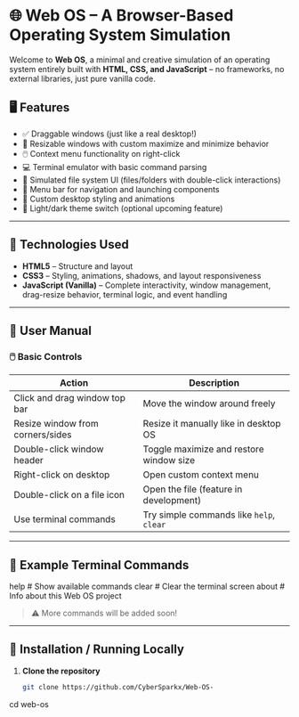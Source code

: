 # 🌐 Web OS – A Browser-Based Operating System Simulation

Welcome to **Web OS**, a minimal and creative simulation of an operating system entirely built with **HTML, CSS, and JavaScript** – no frameworks, no external libraries, just pure vanilla code.

## 🖥️ Features

- ✅ Draggable windows (just like a real desktop!)
- 🔄 Resizable windows with custom maximize and minimize behavior
- 🖱️ Context menu functionality on right-click
- 💻 Terminal emulator with basic command parsing
- 📁 Simulated file system UI (files/folders with double-click interactions)
- 🧭 Menu bar for navigation and launching components
- 🎨 Custom desktop styling and animations
- 🌙 Light/dark theme switch (optional upcoming feature)

---

## 🚀 Technologies Used

- **HTML5** – Structure and layout  
- **CSS3** – Styling, animations, shadows, and layout responsiveness  
- **JavaScript (Vanilla)** – Complete interactivity, window management, drag-resize behavior, terminal logic, and event handling

---

## 📖 User Manual

### 🖱️ Basic Controls

| Action                            | Description                                  |
|----------------------------------|----------------------------------------------|
| Click and drag window top bar    | Move the window around freely                |
| Resize window from corners/sides | Resize it manually like in desktop OS        |
| Double-click window header       | Toggle maximize and restore window size      |
| Right-click on desktop           | Open custom context menu                     |
| Double-click on a file icon      | Open the file (feature in development)       |
| Use terminal commands            | Try simple commands like `help`, `clear`     |

---

## 🧪 Example Terminal Commands

help # Show available commands
clear # Clear the terminal screen
about # Info about this Web OS project


> ⚠️ More commands will be added soon!

---

## 🔧 Installation / Running Locally

1. **Clone the repository**
   ```bash
   git clone https://github.com/CyberSparkx/Web-OS-

cd web-os


 
 
